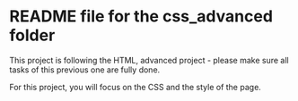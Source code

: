 # README file for the css_advanced folder

This project is following the HTML, advanced project - please make sure all tasks of this previous one are fully done.

For this project, you will focus on the CSS and the style of the page.
